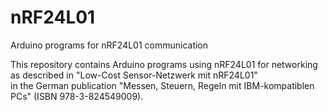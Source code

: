 # nRF24L01
Arduino programs for nRF24L01 communication

This repository contains Arduino programs using nRF24L01 for networking  
as described in "Low-Cost Sensor-Netzwerk mit nRF24L01"  
in the German publication "Messen, Steuern, Regeln mit IBM-kompatiblen PCs" (ISBN 978-3-824549009).  
